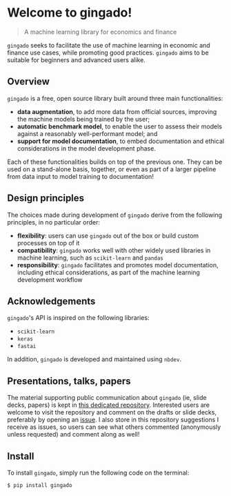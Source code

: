 # Welcome to gingado!
> A machine learning library for economics and finance


`gingado` seeks to facilitate the use of machine learning in economic and finance use cases, while promoting good practices. `gingado` aims to be suitable for beginners and advanced users alike.

## Overview

`gingado` is a free, open source library built around three main functionalities:
* **data augmentation**, to add more data from official sources, improving the machine models being trained by the user;
* **automatic benchmark model**, to enable the user to assess their models against a reasonably well-performant model; and
* **support for model documentation**, to embed documentation and ethical considerations in the model development phase.

Each of these functionalities builds on top of the previous one. They can be used on a stand-alone basis, together, or even as part of a larger pipeline from data input to model training to documentation!

## Design principles

The choices made during development of `gingado` derive from the following principles, in no particular order:
* **flexibility**: users can use `gingado` out of the box or build custom processes on top of it
* **compatibility**: `gingado` works well with other widely used libraries in machine learning, such as `scikit-learn` and `pandas`
* **responsibility**: `gingado` facilitates and promotes model documentation, including ethical considerations, as part of the machine learning development workflow

## Acknowledgements

`gingado`'s API is inspired on the following libraries:
* `scikit-learn`
* `keras`
* `fastai`

In addition, `gingado` is developed and maintained using `nbdev`.

## Presentations, talks, papers

The material supporting public communication about `gingado` (ie, slide decks, papers) is kept in [this dedicated repository](https://github.com/dkgaraujo/gingado_comms). Interested users are welcome to visit the repository and comment on the drafts or slide decks, preferably by opening an [issue](https://github.com/dkgaraujo/gingado_comms/issues). I also store in this repository suggestions I receive as issues, so users can see what others commented (anonymously unless requested) and comment along as well!

## Install

To install `gingado`, simply run the following code on the terminal:

`$ pip install gingado`
